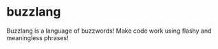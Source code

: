 # buzzlang
Buzzlang is a language of buzzwords! Make code work using flashy and meaningless phrases!
